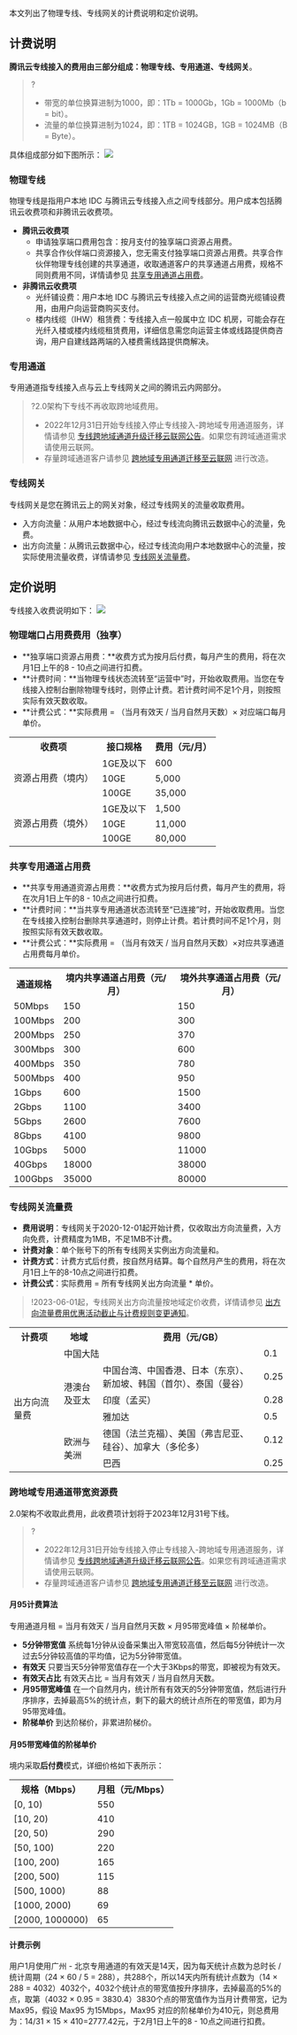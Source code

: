 本文列出了物理专线、专线网关的计费说明和定价说明。

## 计费说明
**腾讯云专线接入的费用由三部分组成：物理专线、专用通道、专线网关**。
>?
>- 带宽的单位换算进制为1000，即：1Tb = 1000Gb，1Gb = 1000Mb（b = bit）。
>- 流量的单位换算进制为1024，即：1TB = 1024GB，1GB = 1024MB（B = Byte）。
>
具体组成部分如下图所示：
![](https://qcloudimg.tencent-cloud.cn/raw/b68d9fbc01bc726ddd59a5ba40d4d32f.png)

### 物理专线
物理专线是指用户本地 IDC 与腾讯云专线接入点之间专线部分。用户成本包括腾讯云收费项和非腾讯云收费项。
- **腾讯云收费项**
  - 申请独享端口费用包含：按月支付的独享端口资源占用费。
  - 共享合作伙伴端口资源接入，您无需支付独享端口资源占用费。共享合作伙伴物理专线创建的共享通道，收取通道客户的共享通道占用费，规格不同则费用不同，详情请参见 [共享专用通道占用费](https://cloud.tencent.com/document/product/216/543#gxxvlan)。
- **非腾讯云收费项**
  - 光纤铺设费：用户本地 IDC 与腾讯云专线接入点之间的运营商光缆铺设费用，由用户向运营商购买支付。
  - 楼内线缆（IHW）租赁费：专线接入点一般属中立 IDC 机房，可能会存在光纤入楼或楼内线缆租赁费用，详细信息需您向运营主体或线路提供商咨询，用户自建线路两端的入楼费需线路提供商解决。

### 专用通道
专用通道指专线接入点与云上专线网关之间的腾讯云内网部分。
>?2.0架构下专线不再收取跨地域费用。
>- 2022年12月31日开始专线接入停止专线接入-跨地域专用通道服务，详情请参见 [专线跨地域通道升级迁移云联网公告](https://cloud.tencent.com/document/product/216/72491)。如果您有跨域通道需求请使用云联网。
>- 存量跨域通道客户请参见 [跨地域专用通道迁移至云联网](https://cloud.tencent.com/document/product/216/72490) 进行改造。
>



### 专线网关
专线网关是您在腾讯云上的网关对象，经过专线网关的流量收取费用。
- 入方向流量：从用户本地数据中心，经过专线流向腾讯云数据中心的流量，免费。
- 出方向流量：从腾讯云数据中心，经过专线流向用户本地数据中心的流量，按实际使用流量收费，详情请参见 [专线网关流量费](https://cloud.tencent.com/document/product/216/543#zxwgllf)。

## 定价说明
专线接入收费说明如下：
![](https://qcloudimg.tencent-cloud.cn/raw/cf5126cdaa557c5f0c41524f7efa61ee.png)


### 物理端口占用费费用（独享）
- **独享端口资源占用费：**收费方式为按月后付费，每月产生的费用，将在次月1日上午的8 - 10点之间进行扣费。
- **计费时间：**当物理专线状态流转至“运营中”时，开始收取费用。当您在专线接入控制台删除物理专线时，则停止计费。若计费时间不足1个月，则按照实际有效天数收取。
- **计费公式：**实际费用 = （当月有效天 / 当月自然月天数）× 对应端口每月单价。
<table>
<tr>
<th>收费项</th>
<th>接口规格</th>
<th>费用（元/月）</th>
</tr>
<tr>
<td rowspan=3> 资源占用费（境内）</td>
<td>1GE及以下</td>
<td>600</td>
</tr>
<tr>
<td>10GE</td>
<td>5,000 </td>
</tr>
<tr>
<td>100GE</td>
<td>35,000 </td>
</tr>
<tr>
<td rowspan=4> 资源占用费（境外）</td>
<td>1GE及以下</td>
<td>1,500 </td>
</tr>
<tr>
<td>10GE</td>
<td>11,000</td>
</tr>
<tr>
<td>100GE</td>
<td>80,000</td>
</tr>
</table>

### 共享专用通道占用费[](id:gxxvlan)
- **共享专用通道资源占用费：**收费方式为按月后付费，每月产生的费用，将在次月1日上午的8 - 10点之间进行扣费。
- **计费时间：**当共享专用通道状态流转至“已连接”时，开始收取费用。当您在专线接入控制台删除共享通道时，则停止计费。若计费时间不足1个月，则按照实际有效天数收取。
- **计费公式：**实际费用 = （当月有效天 / 当月自然月天数）×对应共享通道占用费每月单价。
<table>
<tr>
<th>通道规格</th>
<th>境内共享通道占用费（元/月）</th>
<th>境外共享通道占用费（元/月）</th>
</tr>
<tr>
<td>50Mbps</td>
<td>150</td>
<td>150</td>
</tr>
<tr>
<td>100Mbps</td>
<td>200</td>
<td>300</td>
</tr>
<tr>
<td>200Mbps</td>
<td>250</td>
<td>370</td>
</tr>
<tr>
<td>300Mbps</td>
<td>300</td>
<td>600</td>
</tr>
<tr>
<td>400Mbps</td>
<td>350</td>
<td>780</td>
</tr>
<tr>
<td>500Mbps</td>
<td>400</td>
<td>950</td>
</tr>
<tr>
<td>1Gbps</td>
<td>600</td>
<td>1500</td>
</tr>
<tr>
<td>2Gbps</td>
<td>1100</td>
<td>3400</td>
</tr>
<tr>
<td>5Gbps</td>
<td>2600</td>
<td>7600</td>
</tr>
<tr>
<td>8Gbps</td>
<td>4100</td>
<td>9800</td>
</tr>
<tr>
<td>10Gbps</td>
<td>5000</td>
<td>11000</td>
</tr>
<tr>
<td>40Gbps</td>
<td>18000</td>
<td>38000</td>
</tr>
<tr>
<td>100Gbps</td>
<td>35000</td>
<td>80000</td>
</tr>
</table>



[](id:zxwgllf)
### 专线网关流量费
- **费用说明**：专线网关于2020-12-01起开始计费，仅收取出方向流量费，入方向免费，计费精度为1MB，不足1MB不计费。
- **计费对象**：单个账号下的所有专线网关实例出方向流量和。
- **计费方式**：计费方式后付费，按自然月结算。每个自然月产生的费用，将在次月1日上午的8-10点之间进行扣费。
- **计费公式**：实际费用 = 所有专线网关出方向流量 * 单价。
>!2023-06-01起，专线网关出方向流量按地域定价收费，详情请参见 [出方向流量费用优惠活动截止与计费规则变更通知](https://cloud.tencent.com/document/product/216/81797)。
>
<table>
<tr>
<th width="18%">计费项 </th>
<th>地域</th>
<th style="text-align:center;" colspan="2">费用（元/GB）</th>
</tr>
<tr>
<td rowspan="6">出方向流量费</td>
<td colspan="2">中国大陆</td>
<td>0.1</td>
</tr>
<tr>
<td rowspan="3">港澳台及亚太</td>
<td>中国台湾、中国香港、日本（东京）、新加坡、韩国（首尔）、泰国（曼谷）</td>
<td>0.25</td>
</tr>
<tr>
<td>印度（孟买） </td>
<td>0.28</td>
</tr>
<tr>
<td>雅加达</td>
<td>0.5</td>
</tr>
<tr>
<td rowspan="2">欧洲与美洲</td>
<td>德国（法兰克福）、美国（弗吉尼亚、硅谷）、加拿大（多伦多）</td>
<td>0.12</td>
</tr>
<tr>
<td>巴西</td>
<td>0.25</td>
</tr>
</table>
 


### 跨地域专用通道带宽资源费
2.0架构不收取此费用，此收费项计划将于2023年12月31号下线。
>?
>- 2022年12月31日开始专线接入停止专线接入-跨地域专用通道服务，详情请参见 [专线跨地域通道升级迁移云联网公告](https://cloud.tencent.com/document/product/216/72491)。如果您有跨域通道需求请使用云联网。
>- 存量跨域通道客户请参见 [跨地域专用通道迁移至云联网](https://cloud.tencent.com/document/product/216/72490) 进行改造。
>

#### 月95计费算法
专用通道月租 = 当月有效天 / 当月自然月天数 × 月95带宽峰值 × 阶梯单价。
- **5分钟带宽值**
系统每1分钟从设备采集出入带宽较高值，然后每5分钟统计一次过去5分钟较高值的平均值，记为5分钟带宽值。
- **有效天**
只要当天5分钟带宽值存在一个大于3Kbps的带宽，即被视为有效天。
- **有效天占比**
有效天占比 = 当月有效天 / 当月自然月天数。
- **月95带宽峰值**
在一个自然月内，统计所有有效天的5分钟带宽值，然后进行升序排序，去掉最高5%的统计点，剩下的最大的统计点所在的带宽值，即为月95带宽峰值。
- **阶梯单价**
 到达阶梯价，非累进阶梯价。

#### 月95带宽峰值的阶梯单价
境内采取**后付费**模式，详细价格如下表所示：
<table>
<tr>
<th>规格（Mbps）</th>
<th>月租（元/Mbps）</th>
</tr>
<tr>
<td> [0, 10)</td>
<td>550</td>
</tr>
<tr>
<td>[10, 20)</td>
<td>410</td>
</tr>
<tr>
<td>[20, 50)</td>
<td>290</td>
</tr>
<tr>
<td>[50, 100)</td>
<td>220</td>
</tr>
<tr>
<td>[100, 200)</td>
<td>165</td>
</tr>
<tr>
<td>[200, 500)</td>
<td>115</td>
</tr>
<tr>
<td>[500, 1000)</td>
<td>88</td>
</tr>
<tr>
<td>[1000, 2000)</td>
<td>69</td>
</tr>
<tr>
<td>[2000, 1000000)</td>
<td>65</td>
</tr>
</table>


#### 计费示例
用户1月使用广州 - 北京专用通道的有效天是14天，因为每天统计点数为总时长 / 统计周期（24 × 60 / 5 = 288），共288个，所以14天内所有统计点数为（14 × 288 = 4032）4032个，4032个统计点的带宽值按升序排序，去掉最高的5%的点，取第（4032 × 0.95 = 3830.4）3830个点的带宽值作为当月计费带宽，记为 Max95，假设 Max95 为15Mbps，Max95 对应的阶梯单价为410元，则总费用为：14/31 × 15 × 410=2777.42元，于2月1日上午的8 - 10点之间进行扣费。

